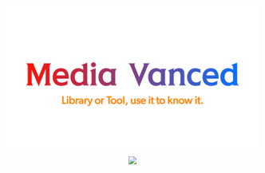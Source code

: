 <p align="center">
  <a href="https://yogesh-hacker.github.io/yogesh-hacker/App/" target="_blank" rel="noopener noreferrer">
    <img width="550" src="README/banner.png" alt="MediaVanced Banner" />
  </a>
</p>
<p align="center">
<img src='https://img.shields.io/badge/License-Apache_2.0-green.svg' />
</p>
